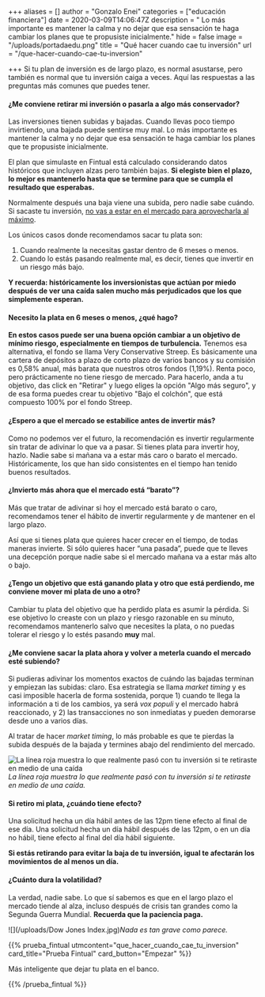 +++
aliases = []
author = "Gonzalo Enei"
categories = ["educación financiera"]
date = 2020-03-09T14:06:47Z
description = " Lo más importante es mantener la calma y no dejar que esa sensación te haga cambiar los planes que te propusiste inicialmente."
hide = false
image = "/uploads/portadaedu.png"
title = "Qué hacer cuando cae tu inversión"
url = "/que-hacer-cuando-cae-tu-inversion"

+++
Si tu plan de inversión es de largo plazo, es normal asustarse, pero también es normal que tu inversión caiga a veces. Aquí las respuestas a las preguntas más comunes que puedes tener.

#### **¿Me conviene retirar mi inversión o pasarla a algo más conservador?**

Las inversiones tienen subidas y bajadas. Cuando llevas poco tiempo invirtiendo, una bajada puede sentirse muy mal. Lo más importante es mantener la calma y no dejar que esa sensación te haga cambiar los planes que te propusiste inicialmente.

El plan que simulaste en Fintual está calculado considerando datos históricos que incluyen alzas pero también bajas. **Si elegiste bien el plazo, lo mejor es mantenerlo hasta que se termine para que se cumpla el resultado que esperabas.**

Normalmente después una baja viene una subida, pero nadie sabe cuándo. Si sacaste tu inversión, [no vas a estar en el mercado para aprovecharla al máximo](https://edu.fintual.cl/p%C3%A9rdidas-de-corto-plazo-t%C3%B3mate-unos-minutos-y-lee-esto-e222b63f3939/).

Los únicos casos donde recomendamos sacar tu plata son:

1. Cuando realmente la necesitas gastar dentro de 6 meses o menos.
2. Cuando lo estás pasando realmente mal, es decir, tienes que invertir en un riesgo más bajo.

**Y recuerda: históricamente los inversionistas que actúan por miedo después de ver una caída salen mucho más perjudicados que los que simplemente esperan.**

#### **Necesito la plata en 6 meses o menos, ¿qué hago?**

**En estos casos puede ser una buena opción cambiar a un objetivo de mínimo riesgo, especialmente en tiempos de turbulencia.** Tenemos esa alternativa, el fondo se llama Very Conservative Streep. Es básicamente una cartera de depósitos a plazo de corto plazo de varios bancos y su comisión es 0,58% anual, más barata que nuestros otros fondos (1,19%). Renta poco, pero prácticamente no tiene riesgo de mercado. Para hacerlo, anda a tu objetivo, das click en "Retirar" y luego eliges la opción "Algo más seguro", y de esa forma puedes crear tu objetivo "Bajo el colchón", que está compuesto 100% por el fondo Streep.

#### **¿Espero a que el mercado se estabilice antes de invertir más?**

Como no podemos ver el futuro, la recomendación es invertir regularmente sin tratar de adivinar lo que va a pasar. Si tienes plata para invertir hoy, hazlo. Nadie sabe si mañana va a estar más caro o barato el mercado. Históricamente, los que han sido consistentes en el tiempo han tenido buenos resultados.

#### **¿Invierto más ahora que el mercado está “barato”?**

Más que tratar de adivinar si hoy el mercado está barato o caro, recomendamos tener el hábito de invertir regularmente y de mantener en el largo plazo.

Así que si tienes plata que quieres hacer crecer en el tiempo, de todas maneras invierte. Si sólo quieres hacer “una pasada”, puede que te lleves una decepción porque nadie sabe si el mercado mañana va a estar más alto o bajo.

#### **¿Tengo un objetivo que está ganando plata y otro que está perdiendo, me conviene mover mi plata de uno a otro?**

Cambiar tu plata del objetivo que ha perdido plata es asumir la pérdida. Si ese objetivo lo creaste con un plazo y riesgo razonable en su minuto, recomendamos mantenerlo salvo que necesites la plata, o no puedas tolerar el riesgo y lo estés pasando **muy** mal.

#### **¿Me conviene sacar la plata ahora y volver a meterla cuando el mercado esté subiendo?**

Si pudieras adivinar los momentos exactos de cuándo las bajadas terminan y empiezan las subidas: claro. Esa estrategia se llama _market timing_ y es casi imposible hacerla de forma sostenida, porque 1) cuando te llega la información a ti de los cambios, ya será _vox populi_ y el mercado habrá reaccionado, y 2) las transacciones no son inmediatas y pueden demorarse desde uno a varios días.

Al tratar de hacer _market timing_, lo más probable es que te pierdas la subida después de la bajada y termines abajo del rendimiento del mercado.

![La línea roja muestra lo que realmente pasó con tu inversión si te retiraste en medio de una caída](/uploads/pérdidas-de-c6329.png)_La línea roja muestra lo que realmente pasó con tu inversión si te retiraste en medio de una caída._

#### **Si retiro mi plata, ¿cuándo tiene efecto?**

Una solicitud hecha un día hábil antes de las 12pm tiene efecto al final de ese día. Una solicitud hecha un día hábil después de las 12pm, o en un día no hábil, tiene efecto al final del día hábil siguiente.

**Si estás retirando para evitar la baja de tu inversión, igual te afectarán los movimientos de al menos un día.**

#### **¿Cuánto dura la volatilidad?**

La verdad, nadie sabe. Lo que sí sabemos es que en el largo plazo el mercado tiende al alza, incluso después de crisis tan grandes como la Segunda Guerra Mundial. **Recuerda que la paciencia paga.**

![](/uploads/Dow Jones Index.jpg)_Nada es tan grave como parece._

{{% prueba_fintual
utmcontent="que_hacer_cuando_cae_tu_inversion"
card_title="Prueba Fintual"
card_button="Empezar" %}}

Más inteligente que dejar tu plata en el banco.

{{% /prueba_fintual %}}